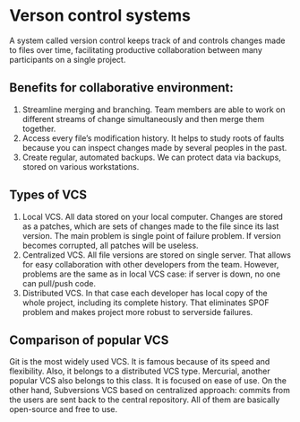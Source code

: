 # Verson control systems

A system called version control keeps track of and controls changes
made to files over time, facilitating productive collaboration between
many participants on a single project.

## Benefits for collaborative environment:

1. Streamline merging and branching. Team members are able to work on different
streams of change simultaneously and then merge them together.
2. Access every file’s modification history. It helps to study roots of faults because
you can inspect changes made by several peoples in the past.
3. Create regular, automated backups. We can protect data via backups, stored
on various workstations.

## Types of VCS

1. Local VCS. All data stored on your local computer. Changes are stored as a patches,
which are sets of changes made to the file since its last version. The main problem is
single point of failure problem. If version becomes corrupted, all patches will be useless.
2. Centralized VCS. All file versions are stored on single server. That allows
for easy collaboration with other developers from the team. However, problems are the same as
in local VCS case: if server is down, no one can pull/push code.
3. Distributed VCS. In that case each developer has local copy of the whole project,
including its complete history. That eliminates SPOF problem and makes project more robust
to serverside failures.

## Comparison of popular VCS

Git is the most widely used VCS. It is famous because of its speed and flexibility.
Also, it belongs to a distributed VCS type. Mercurial, another popular VCS also
belongs to this class. It is focused on ease of use. On the other hand, Subversions
VCS based on centralized approach: commits from the users are sent back to
the central repository. All of them are basically open-source and free to use.
